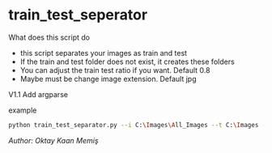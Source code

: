 # train_test_seperator

What does this script do
- this script separates your images as train and test
- If the train and test folder does not exist, it creates these folders
- You can adjust the train test ratio if you want. Default 0.8
- Maybe must be change image extension. Default jpg

V1.1 Add argparse

example
```bash
python train_test_separator.py --i C:\Images\All_Images --t C:\Images --r 0.5
```
_Author: Oktay Kaan Memiş_
